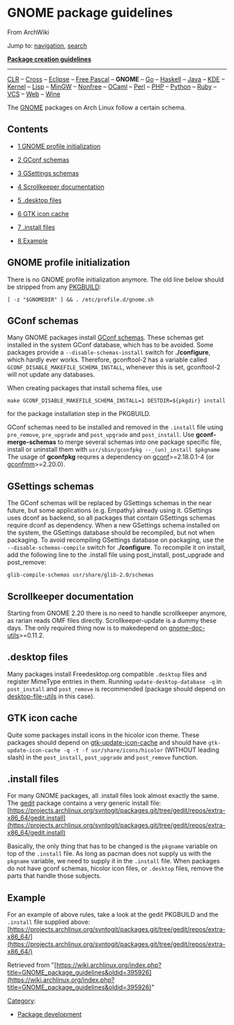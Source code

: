 # GNOME package guidelines

From ArchWiki

Jump to: [navigation](#column-one), [search](#searchInput)

**[Package creation guidelines](/index.php/Creating_packages "Creating packages")**

* * *

[CLR](/index.php/CLR_package_guidelines "CLR package guidelines") – [Cross](/index.php/Cross-compiling_tools_package_guidelines "Cross-compiling tools package guidelines") – [Eclipse](/index.php/Eclipse_plugin_package_guidelines "Eclipse plugin package guidelines") – [Free Pascal](/index.php/Free_Pascal_package_guidelines "Free Pascal package guidelines") – **GNOME** – [Go](/index.php/Go_package_guidelines "Go package guidelines") – [Haskell](/index.php/Haskell_package_guidelines "Haskell package guidelines") – [Java](/index.php/Java_package_guidelines "Java package guidelines") – [KDE](/index.php/KDE_package_guidelines "KDE package guidelines") – [Kernel](/index.php/Kernel_module_package_guidelines "Kernel module package guidelines") – [Lisp](/index.php/Lisp_package_guidelines "Lisp package guidelines") – [MinGW](/index.php/MinGW_package_guidelines "MinGW package guidelines") – [Nonfree](/index.php/Nonfree_applications_package_guidelines "Nonfree applications package guidelines") – [OCaml](/index.php/OCaml_package_guidelines "OCaml package guidelines") – [Perl](/index.php/Perl_package_guidelines "Perl package guidelines") – [PHP](/index.php/PHP_package_guidelines "PHP package guidelines") – [Python](/index.php/Python_package_guidelines "Python package guidelines") – [Ruby](/index.php/Ruby_Gem_package_guidelines "Ruby Gem package guidelines") – [VCS](/index.php/VCS_package_guidelines "VCS package guidelines") – [Web](/index.php/Web_application_package_guidelines "Web application package guidelines") – [Wine](/index.php/Wine_package_guidelines "Wine package guidelines")

The [GNOME](/index.php/GNOME "GNOME") packages on Arch Linux follow a certain schema.

## Contents

* [1 GNOME profile initialization](#GNOME_profile_initialization)

* [2 GConf schemas](#GConf_schemas)

* [3 GSettings schemas](#GSettings_schemas)

* [4 Scrollkeeper documentation](#Scrollkeeper_documentation)

* [5 .desktop files](#.desktop_files)

* [6 GTK icon cache](#GTK_icon_cache)

* [7 .install files](#.install_files)

* [8 Example](#Example)

## GNOME profile initialization

There is no GNOME profile initialization anymore. The old line below should be stripped from any [PKGBUILD](/index.php/PKGBUILD "PKGBUILD"):

`[ -z "$GNOMEDIR" ] && . /etc/profile.d/gnome.sh`
## GConf schemas

Many GNOME packages install [GConf schemas](https://en.wikipedia.org/wiki/GConf#Schemas "wikipedia:GConf"). These schemas get installed in the system GConf database, which has to be avoided. Some packages provide a `--disable-schemas-install` switch for **./configure**, which hardly ever works. Therefore, gconftool-2 has a variable called `GCONF_DISABLE_MAKEFILE_SCHEMA_INSTALL`, whenever this is set, gconftool-2 will not update any databases.

When creating packages that install schema files, use

`make GCONF_DISABLE_MAKEFILE_SCHEMA_INSTALL=1 DESTDIR=${pkgdir} install`

for the package installation step in the PKGBUILD.

GConf schemas need to be installed and removed in the `.install` file using `pre_remove`, `pre_upgrade` and `post_upgrade` and `post_install`. Use **gconf-merge-schemas** to merge several schemas into one package specific file, install or uninstall them with `usr/sbin/gconfpkg --_(un)_install $pkgname` The usage of **gconfpkg** requres a dependency on [gconf](https://www.archlinux.org/packages/?name=gconf)>=2.18.0.1-4 (or [gconfmm](https://www.archlinux.org/packages/?name=gconfmm)>=2.20.0).

## GSettings schemas

The GConf schemas will be replaced by GSettings schemas in the near future, but some applications (e.g. Empathy) already using it. GSettings uses dconf as backend, so all packages that contain GSettings schemas require dconf as dependency. When a new GSettings schema installed on the system, the GSettings database should be recompiled, but not when packaging. To avoid recompiling GSettings database on packaging, use the `--disable-schemas-compile` switch for **./configure**. To recompile it on install, add the following line to the .install file using post_install, post_upgrade and post_remove:

```
glib-compile-schemas usr/share/glib-2.0/schemas

```

## Scrollkeeper documentation

Starting from GNOME 2.20 there is no need to handle scrollkeeper anymore, as rarian reads OMF files directly. Scrollkeeper-update is a dummy these days. The only required thing now is to makedepend on [gnome-doc-utils](https://www.archlinux.org/packages/?name=gnome-doc-utils)>=0.11.2.

## .desktop files

Many packages install Freedesktop.org compatible `.desktop` files and register MimeType entries in them. Running `update-desktop-database -q` in `post_install` and `post_remove` is recommended (package should depend on [desktop-file-utils](https://www.archlinux.org/packages/?name=desktop-file-utils) in this case).

## GTK icon cache

Quite some packages install icons in the hicolor icon theme. These packages should depend on [gtk-update-icon-cache](https://www.archlinux.org/packages/?name=gtk-update-icon-cache) and should have `gtk-update-icon-cache -q -t -f usr/share/icons/hicolor` (WITHOUT leading slash) in the `post_install`, `post_upgrade` and `post_remove` function.

## .install files

For many GNOME packages, all .install files look almost exactly the same. The [gedit](https://www.archlinux.org/packages/?name=gedit) package contains a very generic install file: [https://projects.archlinux.org/svntogit/packages.git/tree/gedit/repos/extra-x86_64/gedit.install](https://projects.archlinux.org/svntogit/packages.git/tree/gedit/repos/extra-x86_64/gedit.install)

Basically, the only thing that has to be changed is the `pkgname` variable on top of the `.install` file. As long as pacman does not supply us with the `pkgname` variable, we need to supply it in the `.install` file. When packages do not have gconf schemas, hicolor icon files, or `.desktop` files, remove the parts that handle those subjects.

## Example

For an example of above rules, take a look at the gedit PKGBUILD and the `.install` file supplied above: [https://projects.archlinux.org/svntogit/packages.git/tree/gedit/repos/extra-x86_64/](https://projects.archlinux.org/svntogit/packages.git/tree/gedit/repos/extra-x86_64/)

Retrieved from "[https://wiki.archlinux.org/index.php?title=GNOME_package_guidelines&oldid=395926](https://wiki.archlinux.org/index.php?title=GNOME_package_guidelines&oldid=395926)"

[Category](/index.php/Special:Categories "Special:Categories"):

* [Package development](/index.php/Category:Package_development "Category:Package development")